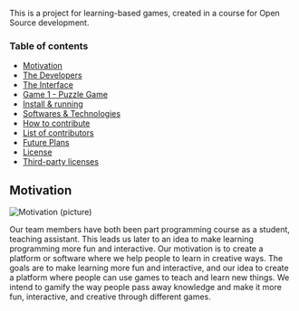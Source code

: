 This is a project for learning-based games, created in a course for Open Source development.

### Table of contents
* [Motivation](https://github.com/brisdalen/213OSB/wiki/Motivation)
* [The Developers](https://github.com/brisdalen/213OSB/wiki/The-Developers)
* [The Interface](https://github.com/brisdalen/213OSB/wiki/The-Interface)
* [Game 1 - Puzzle Game](https://github.com/brisdalen/213OSB/wiki/Game-1---Puzzle-game)
* [Install & running](https://github.com/brisdalen/213OSB/wiki/Install-&-running)
* [Softwares & Technologies](https://github.com/brisdalen/213OSB/wiki/Softwares-&-Technologies)
* [How to contribute](https://github.com/brisdalen/213OSB/wiki/How-to-contribute)
* [List of contributors](https://github.com/brisdalen/213OSB/wiki/List-of-contributors)
* [Future Plans](https://github.com/brisdalen/213OSB/wiki/Future-Plans)
* [License](https://github.com/brisdalen/213OSB/wiki/License)
* [Third-party licenses](https://github.com/brisdalen/213OSB/wiki/Third-Party-Licenses)

## Motivation
![Motivation (picture)](https://strangecart.com/wp-content/uploads/2020/02/m4.jpg)

Our team members have both been part programming course as a student, teaching assistant. This leads us later to an idea to make learning programming more fun and interactive. Our motivation is to create a platform or software where we help people to learn in creative ways. The goals are to make learning more fun and interactive, and our idea to create a platform where people can use games to teach and learn new things. We intend to gamify the way people pass away knowledge and make it more fun, interactive, and creative through different games.
